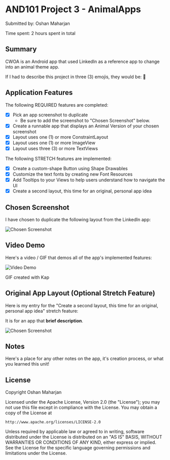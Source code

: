 
# AND101 Project 3 - AnimalApps

Submitted by: Oshan Maharjan

Time spent: 2 hours spent in total

## Summary

CWOA is an Android app that used LinkedIn as a reference app to change into an animal theme app. 

If I had to describe this project in three (3) emojis, they would be: 📱

## Application Features

The following REQUIRED features are completed:

- [x] Pick an app screenshot to duplicate
  - Be sure to add the screenshot to "Chosen Screenshot" below.
- [x] Create a runnable app that displays an Animal Version of your chosen screenshot
- [x] Layout uses one (1) or more ConstraintLayout
- [x] Layout uses one (1) or more ImageView
- [x] Layout uses three (3) or more TextViews

The following STRETCH features are implemented:

- [x] Create a custom-shape Button using Shape Drawables
- [x] Customize the text fonts by creating new Font Resources
- [x] Add Tooltips to your Views to help users understand how to navigate the UI
- [x] Create a second layout, this time for an original, personal app idea

## Chosen Screenshot

I have chosen to duplicate the following layout from the LinkedIn app:

<img src='https://github.com/oshanma/Animalapp2/assets/134091025/5d9d310b-1e8d-471c-8980-d856a4e54784' title='Chosen Screenshot' width='' alt='Chosen Screenshot' />

## Video Demo

Here's a video / GIF that demos all of the app's implemented features:

<img src='http://i.imgur.com/link/to/your/gif/file.gif' title='Video Demo' width='' alt='Video Demo' />

GIF created with Kap

<!-- Recommended tools:
- [Kap](https://getkap.co/) for macOS
- [ScreenToGif](https://www.screentogif.com/) for Windows
- [peek](https://github.com/phw/peek) for Linux. -->

## Original App Layout (Optional Stretch Feature)

Here is my entry for the "Create a second layout, this time for an original, personal app idea" stretch feature:

It is for an app that **brief description**.

<img src='https://github.com/oshanma/Animalapp2/assets/134091025/46821b20-6f40-4777-b735-d5f693e1ecdc' title='Chosen Screenshot' width='' alt='Chosen Screenshot' />

## Notes

Here's a place for any other notes on the app, it's creation process, or what you learned this unit!


## License

Copyright Oshan Maharjan

Licensed under the Apache License, Version 2.0 (the "License");
you may not use this file except in compliance with the License.
You may obtain a copy of the License at

    http://www.apache.org/licenses/LICENSE-2.0

Unless required by applicable law or agreed to in writing, software
distributed under the License is distributed on an "AS IS" BASIS,
WITHOUT WARRANTIES OR CONDITIONS OF ANY KIND, either express or implied.
See the License for the specific language governing permissions and
limitations under the License.

